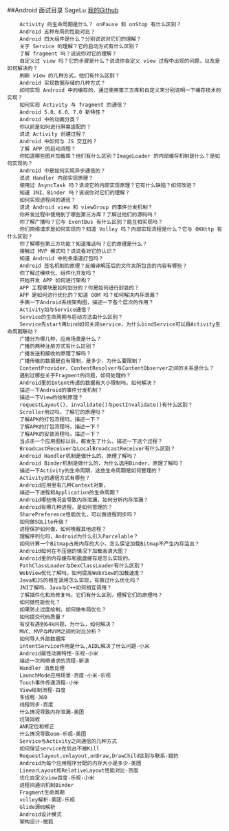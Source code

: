 ##Android 面试目录  SageLu
[我的Github](https://github.com/SageLu "SageLu的gitub")

    	Activity 的生命周期是什么？ onPause 和 onStop 有什么区别？
		Android 五种布局的性能对比？
		Android 四大组件是什么？分别说说对它们的理解？
		关于 Service 的理解？它的启动方式有什么区别？
		了解 fragment 吗？说说你对它的理解？
		自定义过 view 吗？它的步骤是什么？说说你自定义 view 过程中出现的问题，以及是如何解决的？
		刷新 view 的几种方式，他们有什么区别？
		Android 实现数据存储的几种方式？
		如何实现 Android 中的缓存的，通过使用第三方库和自定义来分别说明一下缓存技术的实现？
		如何实现 Activity 与 fragment 的通信？
		Android 5.0、6.0、7.0 新特性？
		Android 中的动画分类？
		你以前是如何进行屏幕适配的？
		说说 Activity 创建过程？
		Android 中如何与 JS 交互的？
		了解 APP 的启动流程？
		你知道哪些图片加载库？他们有什么区别？ImageLoader 的内部缓存机制是什么？是如何实现的？
		Android 中是如何实现异步通信的？
		说说 Handler 内部实现原理？
		使用过 AsyncTask 吗？说说它的内部实现原理？它有什么缺陷？如何改进？
		知道 JNI、Binder 吗？说说你对它们的理解？
		如何实现进程间的通信？
		说说 Android view 和 viewGroup 的事件分发机制？
		你开发过程中使用到了哪些第三方库？了解过他们的源码吗？
		你了解广播吗？它与 EventBus 有什么区别？能互相实现吗？
		你们网络请求是如何实现的？知道 Volley 吗？内部实现流程是什么？它与 OKHttp 有什么区别？
		你了解哪些第三方功能？知道推送吗？它的原理是什么？
		接触过 MVP 模式吗？说说看对它的认识？
		知道 Android 中的多渠道打包吗？
		Android 签名机制的原理？反编译解压后的文件夹所包含的内容有哪些？
		你了解过模块化、组件化开发吗？
		开始开发 APP 如何进行架构？
		APP 工程模块是如何划分的？你是如何进行封装的？
		APP 是如何进行优化的？知道 OOM 吗？如何解决内存泄漏？
		手画一下Android系统架构图，描述一下各个层次的作用？
		Activity如与Service通信？
		Service的生命周期与启动方法由什么区别？
		Service先start再bind如何关闭service，为什么bindService可以跟Activity生命周期联动？
		广播分为哪几种，应用场景是什么？
		广播的两种注册方式有什么区别？
		广播发送和接收的原理了解吗？
		广播传输的数据是否有限制，是多少，为什么要限制？
		ContentProvider、ContentResolver与ContentObserver之间的关系是什么？
		遇到过哪些关于Fragment的问题，如何处理的？
		Android里的Intent传递的数据有大小限制吗，如何解决？
		描述一下Android的事件分发机制？
		描述一下View的绘制原理？
		requestLayout()、invalidate()与postInvalidate()有什么区别？
		Scroller用过吗，了解它的原理吗？
		了解APK的打包流程吗，描述一下？
		了解APK的打包流程吗，描述一下？
		了解APK的安装流程吗，描述一下？
		当点击一个应用图标以后，都发生了什么，描述一下这个过程？
		BroadcastReceiver与LocalBroadcastReceiver有什么区别？
		Android Handler机制是做什么的，原理了解吗？
		Android Binder机制是做什么的，为什么选用Binder，原理了解吗？
		描述一下Activity的生命周期，这些生命周期是如何管理的？
		Activity的通信方式有哪些？
		Android应用里有几种Context对象，
		描述一下进程和Application的生命周期？
		Android哪些情况会导致内存泄漏，如何分析内存泄漏？
		Android有哪几种进程，是如何管理的？
		SharePreference性能优化，可以做进程同步吗？
		如何做SQLite升级？
		进程保护如何做，如何唤醒其他进程？
		理解序列化吗，Android为什么引入Parcelable？
		如何计算一个Bitmap占用内存的大小，怎么保证加载Bitmap不产生内存溢出？
		Android如何在不压缩的情况下加载高清大图？
		Android里的内存缓存和磁盘缓存是怎么实现的。
		PathClassLoader与DexClassLoader有什么区别？
		WebView优化了解吗，如何提高WebView的加载速度？
		Java和JS的相互调用怎么实现，有做过什么优化吗？
		JNI了解吗，Java与C++如何相互调用？
		了解插件化和热修复吗，它们有什么区别，理解它们的原理吗？
		如何做性能优化？
		如果防止过度绘制，如何做布局优化？
		如何提交代码质量？
		有没有遇到64k问题，为什么，如何解决？
		MVC、MVP与MVVM之间的对比分析？
		如何导入外部数据库
		intentService作用是什么,AIDL解决了什么问题-小米
		Android属性动画特性-乐视-小米
		描述一次网络请求的流程-新浪
		Handler 消息处理
		LaunchMode应用场景-百度-小米-乐视
		Touch事件传递流程-小米
		View绘制流程-百度
		多线程-360
		线程同步-百度
		什么情况导致内存泄漏-美团
		垃圾回收
		ANR定位和修正
		什么情况导致oom-乐视-美团
		Service与Activity之间通信的几种方式
		如何保证service在后台不被Kill
		Requestlayout,onlayout,onDraw,DrawChild区别与联系-猎豹
		Android为每个应用程序分配的内存大小是多少-美团
		LinearLayout和RelativeLayout性能对比-百度
		优化自定义view百度-乐视-小米
		进程间通讯机制Binder
		Fragment生命周期
		volley解析-美团-乐视
		Glide源码解析
		Android设计模式
		架构设计-搜狐

